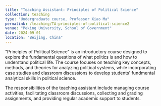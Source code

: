 ```yaml
---
title: "Teaching Assistant: Principles of Political Science"
collection: teaching
type: "Undergraduate course, Professor Xiao Ma"
permalink: /teaching/TA-principles-of-political-science2
venue: "Peking University, School of Government"
date: 2024-09-01
location: "Beijing, China"
---
```


"Principles of Political Science" is an introductory course designed to explore the fundamental questions of what politics is and how to understand political life. The course focuses on teaching key concepts, methods, and theories for analyzing political systems, while incorporating case studies and classroom discussions to develop students' fundmental analytical skills in political science.

The responsibilities of the teaching assistant include managing course activities, facilitating classroom discussions, collecting and grading assignments, and providing regular academic support to students.

